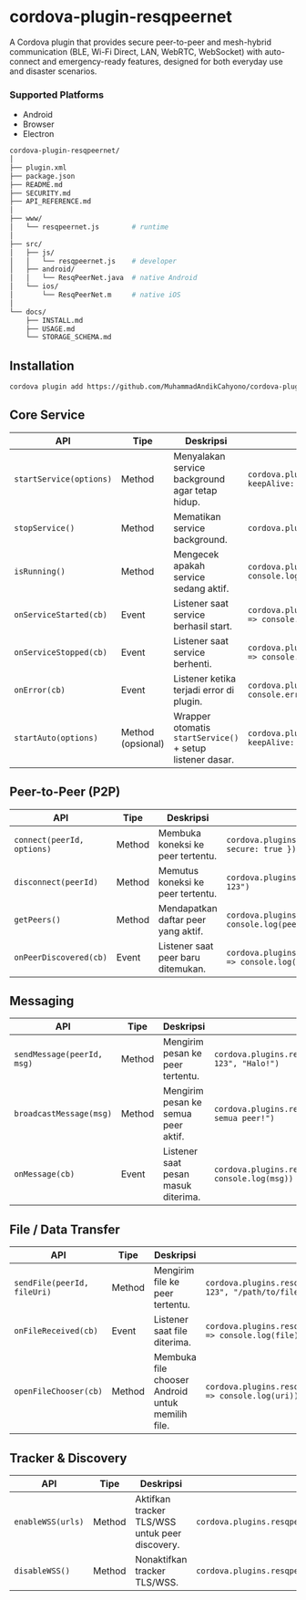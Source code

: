 # cordova-plugin-resqpeernet
A Cordova plugin that provides secure peer-to-peer and mesh-hybrid communication (BLE, Wi-Fi Direct, LAN, WebRTC, WebSocket) with auto-connect and emergency-ready features, designed for both everyday use and disaster scenarios.

### Supported Platforms

- Android
- Browser
- Electron

```bash
cordova-plugin-resqpeernet/
│
├── plugin.xml
├── package.json
├── README.md
├── SECURITY.md
├── API_REFERENCE.md
│
├── www/
│   └── resqpeernet.js        # runtime
│
├── src/
│   ├── js/
│   │   └── resqpeernet.js    # developer
│   ├── android/
│   │   └── ResqPeerNet.java  # native Android
│   └── ios/
│       └── ResqPeerNet.m     # native iOS
│
└── docs/
    ├── INSTALL.md
    ├── USAGE.md
    └── STORAGE_SCHEMA.md

```

## Installation

```bash
cordova plugin add https://github.com/MuhammadAndikCahyono/cordova-plugin-resqpeernet
```
## Core Service

| API                     | Tipe              | Deskripsi                                                 | Contoh                                                                          |
| ----------------------- | ----------------- | --------------------------------------------------------- | ------------------------------------------------------------------------------- |
| `startService(options)` | Method            | Menyalakan service background agar tetap hidup.           | `cordova.plugins.resqpeernet.startService({ keepAlive: true })`                       |
| `stopService()`         | Method            | Mematikan service background.                             | `cordova.plugins.resqpeernet.stopService()`                                           |
| `isRunning()`           | Method            | Mengecek apakah service sedang aktif.                     | `cordova.plugins.resqpeernet.isRunning(status => console.log(status))`                |
| `onServiceStarted(cb)`  | Event             | Listener saat service berhasil start.                     | `cordova.plugins.resqpeernet.onServiceStarted(() => console.log("Service aktif"))`    |
| `onServiceStopped(cb)`  | Event             | Listener saat service berhenti.                           | `cordova.plugins.resqpeernet.onServiceStopped(() => console.log("Service berhenti"))` |
| `onError(cb)`           | Event             | Listener ketika terjadi error di plugin.                  | `cordova.plugins.resqpeernet.onError(err => console.error(err))`                      |
| `startAuto(options)`    | Method (opsional) | Wrapper otomatis `startService()` + setup listener dasar. | `cordova.plugins.resqpeernet.startAuto({ keepAlive: true })`                          |


## Peer-to-Peer (P2P)

| API                        | Tipe   | Deskripsi                           | Contoh                                                              |
| -------------------------- | ------ | ----------------------------------- | ------------------------------------------------------------------- |
| `connect(peerId, options)` | Method | Membuka koneksi ke peer tertentu.   | `cordova.plugins.resqpeernet.connect("peer-123", { secure: true })`       |
| `disconnect(peerId)`       | Method | Memutus koneksi ke peer tertentu.   | `cordova.plugins.resqpeernet.disconnect("peer-123")`                      |
| `getPeers()`               | Method | Mendapatkan daftar peer yang aktif. | `cordova.plugins.resqpeernet.getPeers(peers => console.log(peers))`       |
| `onPeerDiscovered(cb)`     | Event  | Listener saat peer baru ditemukan.  | `cordova.plugins.resqpeernet.onPeerDiscovered(peer => console.log(peer))` |

## Messaging

| API                        | Tipe   | Deskripsi                           | Contoh                                                       |
| -------------------------- | ------ | ----------------------------------- | ------------------------------------------------------------ |
| `sendMessage(peerId, msg)` | Method | Mengirim pesan ke peer tertentu.    | `cordova.plugins.resqpeernet.sendMessage("peer-123", "Halo!")`     |
| `broadcastMessage(msg)`    | Method | Mengirim pesan ke semua peer aktif. | `cordova.plugins.resqpeernet.broadcastMessage("Halo semua peer!")` |
| `onMessage(cb)`            | Event  | Listener saat pesan masuk diterima. | `cordova.plugins.resqpeernet.onMessage(msg => console.log(msg))`   |

## File / Data Transfer

| API                         | Tipe   | Deskripsi                                        | Contoh                                                            |
| --------------------------- | ------ | ------------------------------------------------ | ----------------------------------------------------------------- |
| `sendFile(peerId, fileUri)` | Method | Mengirim file ke peer tertentu.                  | `cordova.plugins.resqpeernet.sendFile("peer-123", "/path/to/file")`     |
| `onFileReceived(cb)`        | Event  | Listener saat file diterima.                     | `cordova.plugins.resqpeernet.onFileReceived(file => console.log(file))` |
| `openFileChooser(cb)`       | Method | Membuka file chooser Android untuk memilih file. | `cordova.plugins.resqpeernet.openFileChooser(uri => console.log(uri))`  |

## Tracker & Discovery

| API               | Tipe   | Deskripsi                                      | Contoh                                                           |
| ----------------- | ------ | ---------------------------------------------- | ---------------------------------------------------------------- |
| `enableWSS(urls)` | Method | Aktifkan tracker TLS/WSS untuk peer discovery. | `cordova.plugins.resqpeernet.enableWSS(["wss://tracker.example.com"])` |
| `disableWSS()`    | Method | Nonaktifkan tracker TLS/WSS.                   | `cordova.plugins.resqpeernet.disableWSS()`                             |

